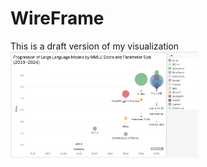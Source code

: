 # WireFrame
This is a draft version of my visualization
<img src="WireFrame.png" alt="Description" width="300"/>  

